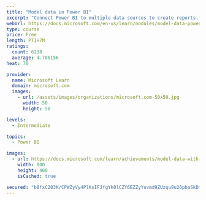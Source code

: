 ```yaml
---
title: "Model data in Power BI"
excerpt: "Connect Power BI to multiple data sources to create reports. Define the relationship between your data sources."
webUrl: https://docs.microsoft.com/en-us/learn/modules/model-data-power-bi/
type: course
price: Free
length: PT1H7M
ratings:
  count: 6238
  average: 4.706156
heat: 70

provider:
  name: Microsoft Learn
  domain: microsoft.com
  images:
    - url: /assets/images/organizations/microsoft.com-50x50.jpg
      width: 50
      height: 50

levels:
  - Intermediate

topics:
  - Power BI

images:
  - url: https://docs.microsoft.com/learn/achievements/model-data-with-power-bi-desktop-social.png
    width: 800
    height: 400
    isCached: true

secured: "b8fxC203K/CPWZyVy4PlKsIFJfgYk0lCZY6EZZyYuvmd9ZUzqu9u26pbaSkDmIqsEtasssb5AL1PiKpN3XZffAI4Qpm4/awWicRYAEYkjRBAv4DlOY15PCSUV7xOT6RpjXSDnnPHQKhTiO4tidiIp828EYuLO+Eff33AChu3Sgdxt9YciUve1EPBbBczMxQnvRrZWCBbWr0diTKBJkWHyXbzFxsoUOW3VAZiRoDQJh6LQKZgAtAPpFu8EmTzuZAzeGCFQfJnDMGxxJ9EC+3/Myg6kp/blIEuI/AkyxisUHw5N3PgEJKdQahf5DrqXt6YI8DwAD1PeQWZJtozJPXPD1VuWlY+aspEXW1fSktIsU0+yq12FsJnaE13CX0uPWBgYxFd3grvrQ7n5JqS7qLpOawiU/6mTqKMUamqtjWDUHE=;wpyLfxVVd2kOmYrg0WWqig=="
---
```


